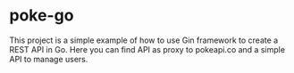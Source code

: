 # poke-go
This project is a simple example of how to use Gin framework to create a REST API in Go. Here you can find API as proxy to pokeapi.co and a simple API to manage users.
